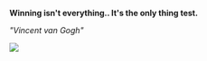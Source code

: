 **Winning isn't everything.. It's the only thing test.**

*"Vincent van Gogh"*

![](https://api.nosense.lol/ghvc/?username=cdfrm)

